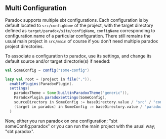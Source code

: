 Multi Configuration
-------------------

Paradox supports multiple sbt configurations. Each configuration is by default located to `src/configName` of the project, with the target directory defined as `target/paradox/site/configName`, `configName` corresponding to configuration.name of a particular configuration. There still remains the usual main project in `src/main` of course if you don't need multiple paradox project directories.

To associate a configuration to paradox, use its settings, and change its default source and/or target directorie(s) if needed:

```scala
val SomeConfig = config("some-config")

lazy val root = (project in file(".")).
  enablePlugins(ParadoxPlugin).
  settings(
    paradoxTheme = Some(builtinParadoxTheme("generic")),
    ParadoxPlugin.paradoxSettings(SomeConfig),
    sourceDirectory in SomeConfig := baseDirectory.value / "src" / "configuration-source-directory",
    (target in paradox) in SomeConfig := baseDirectory.value / "paradox" / "site" / "configuration-target-directory"
  )
```

Now, either you run paradox on one configuration; "sbt someConfig:paradox" or you can run the main project with the usual way; "sbt paradox".